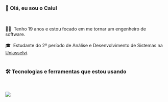### 👋 Olá, eu sou o Caiul

<br>

<p align="left">
  👨‍💻&nbsp;&nbsp;Tenho 19 anos e estou focado em me tornar um engenheiro de software.
  <br><br>
  🎓&nbsp;&nbsp;Estudante do 2º período de Análise e Desenvolvimento de Sistemas na <a href="https://portal.uniasselvi.com.br/" target="_blank">Uniasselvi</a>.
  <br><br>
  
### 🛠️ Tecnologias e ferramentas que estou usando

<br>

<p align="left">
  <a href="https://skillicons.dev">
    <img src="https://skillicons.dev/icons?i=java,html,css,idea,github" />
  </a>
</p>
